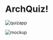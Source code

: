 # ArchQuiz!
![quizapp](https://cloud.githubusercontent.com/assets/10104155/24840994/e481ea70-1d79-11e7-9b8a-785bfcea351b.gif)

![mockup](https://cloud.githubusercontent.com/assets/10104155/24841004/173af376-1d7a-11e7-818e-b759087875cd.jpg)
